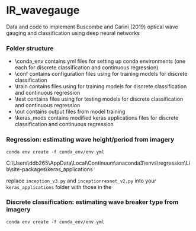 # IR_wavegauge
Data and code to implement Buscombe and Carini (2019) optical wave gauging and classification using deep neural networks

### Folder structure

* \conda_env contains yml files for setting up conda environments (one each for discrete classification and continuous regression)
* \conf contains configuration files using for training models for discrete classification
* \train contains files using for training models for discrete classification and continuous regression
* \test contains files using for testing models for discrete classification and continuous regression
* \out contains output files from model training
* \keras_mods contains modified keras applications files for discrete classification and continuous regression

### Regression: estimating wave height/period from imagery

```
conda env create -f conda_env/env.yml
```

C:\Users\ddb265\AppData\Local\Continuum\anaconda3\envs\regression\Lib\site-packages\keras_applications

replace ```inception_v3.py``` and ```inceptionresnet_v2.py``` into your ```keras_applications``` folder with those in the 


### Discrete classification: estimating wave breaker type from imagery

```
conda env create -f conda_env/env.yml
```

